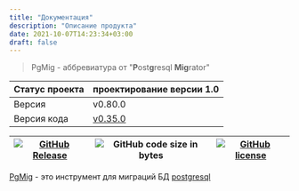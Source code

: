 ```yaml
---
title: "Документация"
description: "Описание продукта"
date: 2021-10-07T14:23:34+03:00
draft: false
---
```


> PgMig - аббревиатура от "**P**ost**g**resql **Mig**rator"

 Статус проекта | проектирование версии 1.0
 -- | --
 Версия | v0.80.0
 Версия кода | [v0.35.0](https://github.com/pgmig/pgmig/tree/b0)

[![GitHub Release][1]][2] | ![GitHub code size in bytes][3] | [![GitHub license][4]][5]
--|--|--

[1]: https://img.shields.io/github/release/pgmig/pgmig.svg
[2]: https://github.com/pgmig/pgmig/releases
[3]: https://img.shields.io/github/languages/code-size/pgmig/pgmig.svg
[4]: https://img.shields.io/github/license/pgmig/pgmig.svg
[5]: LICENSE

[PgMig](https://github.com/pgmig/pgmig) - это инструмент для миграций БД [postgresql](https://www.postgresql.org/)
